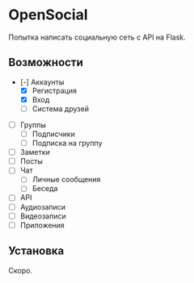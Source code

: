 # OpenSocial
Попытка написать социальную сеть с API на Flask.

## Возможности
- [-] Аккаунты
    - [X] Регистрация
    - [X] Вход
    - [ ] Система друзей
- [ ] Группы
    - [ ] Подписчики
    - [ ] Подписка на группу
- [ ] Заметки
- [ ] Посты
- [ ] Чат
    - [ ] Личные сообщения
    - [ ] Беседа
- [ ] API
- [ ] Аудиозаписи
- [ ] Видеозаписи
- [ ] Приложения

## Установка
Скоро.